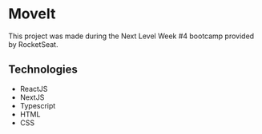 # MoveIt

This project was made during the Next Level Week #4 bootcamp provided by RocketSeat.

## Technologies

- ReactJS
- NextJS
- Typescript
- HTML
- CSS
